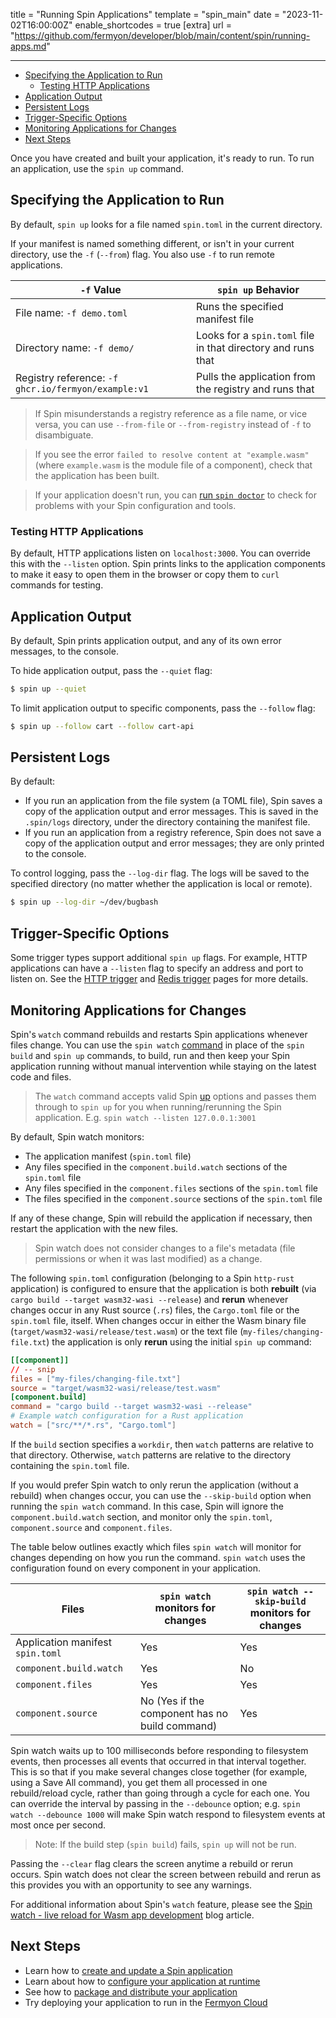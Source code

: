 title = "Running Spin Applications"
template = "spin_main"
date = "2023-11-02T16:00:00Z"
enable_shortcodes = true
[extra]
url = "https://github.com/fermyon/developer/blob/main/content/spin/running-apps.md"

---
- [Specifying the Application to Run](#specifying-the-application-to-run)
  - [Testing HTTP Applications](#testing-http-applications)
- [Application Output](#application-output)
- [Persistent Logs](#persistent-logs)
- [Trigger-Specific Options](#trigger-specific-options)
- [Monitoring Applications for Changes](#monitoring-applications-for-changes)
- [Next Steps](#next-steps)

Once you have created and built your application, it's ready to run.  To run an application, use the `spin up` command.

## Specifying the Application to Run

By default, `spin up` looks for a file named `spin.toml` in the current directory.

If your manifest is named something different, or isn't in your current directory, use the `-f` (`--from`) flag. You also use `-f` to run remote applications.

| `-f` Value                      | `spin up` Behavior  |
|---------------------------------|---------------------|
| File name: `-f demo.toml`       | Runs the specified manifest file |
| Directory name: `-f demo/`      | Looks for a `spin.toml` file in that directory and runs that |
| Registry reference: `-f ghcr.io/fermyon/example:v1` | Pulls the application from the registry and runs that |

> If Spin misunderstands a registry reference as a file name, or vice versa, you can use `--from-file` or `--from-registry` instead of `-f` to disambiguate.

> If you see the error `failed to resolve content at "example.wasm"` (where `example.wasm` is the module file of a component), check that the application has been built.

> If your application doesn't run, you can [run `spin doctor`](/spin/troubleshooting-application-dev.md) to check for problems with your Spin configuration and tools.

### Testing HTTP Applications

By default, HTTP applications listen on `localhost:3000`.  You can override this with the `--listen` option.  Spin prints links to the application components to make it easy to open them in the browser or copy them to `curl` commands for testing.

## Application Output

By default, Spin prints application output, and any of its own error messages, to the console.

To hide application output, pass the `--quiet` flag:

<!-- @selectiveCpy -->

```bash
$ spin up --quiet
```

To limit application output to specific components, pass the `--follow` flag:

<!-- @selectiveCpy -->

```bash
$ spin up --follow cart --follow cart-api
```

## Persistent Logs

By default:

* If you run an application from the file system (a TOML file), Spin saves a copy of the application output and error messages.  This is saved in the `.spin/logs` directory, under the directory containing the manifest file.
* If you run an application from a registry reference, Spin does not save a copy of the application output and error messages; they are only printed to the console.

To control logging, pass the `--log-dir` flag.  The logs will be saved to the specified directory (no matter whether the application is local or remote).

<!-- @selectiveCpy -->

```bash
$ spin up --log-dir ~/dev/bugbash
```

## Trigger-Specific Options

Some trigger types support additional `spin up` flags.  For example, HTTP applications can have a `--listen` flag to specify an address and port to listen on.  See the [HTTP trigger](http-trigger) and [Redis trigger](redis-trigger) pages for more details.

## Monitoring Applications for Changes

Spin's `watch` command rebuilds and restarts Spin applications whenever files change. You can use the `spin watch` [command](https://developer.fermyon.com/common/cli-reference#watch) in place of the `spin build` and `spin up` commands, to build, run and then keep your Spin application running without manual intervention while staying on the latest code and files.

> The `watch` command accepts valid Spin [up](https://developer.fermyon.com/common/cli-reference#up) options and passes them through to `spin up` for you when running/rerunning the Spin application.
E.g. `spin watch --listen 127.0.0.1:3001`

By default, Spin watch monitors:

* The application manifest (`spin.toml` file)
* Any files specified in the `component.build.watch` sections of the `spin.toml` file
* Any files specified in the `component.files` sections of the `spin.toml` file
* The files specified in the `component.source` sections of the `spin.toml` file

If any of these change, Spin will rebuild the application if necessary, then restart the application with the new files.

> Spin watch does not consider changes to a file's metadata (file permissions or when it was last modified) as a change.

The following `spin.toml` configuration (belonging to a Spin `http-rust` application) is configured to ensure that the application is both **rebuilt** (via `cargo build --target wasm32-wasi --release`) and **rerun** whenever changes occur in any Rust source (`.rs`) files, the `Cargo.toml` file or the `spin.toml` file, itself. When changes occur in either the Wasm binary file (`target/wasm32-wasi/release/test.wasm`) or the text file (`my-files/changing-file.txt`) the application is only **rerun** using the initial `spin up` command:

<!-- @nocpy -->

 ```toml
[[component]]
// -- snip
files = ["my-files/changing-file.txt"]
source = "target/wasm32-wasi/release/test.wasm"
[component.build]
command = "cargo build --target wasm32-wasi --release"
# Example watch configuration for a Rust application
watch = ["src/**/*.rs", "Cargo.toml"]
```

If the `build` section specifies a `workdir`, then `watch` patterns are relative to that directory. Otherwise, `watch` patterns are relative to the directory containing the `spin.toml` file.

If you would prefer Spin watch to only rerun the application (without a rebuild) when changes occur, you can use the `--skip-build` option when running the `spin watch` command.  In this case, Spin will ignore the `component.build.watch` section, and monitor only the `spin.toml`, `component.source` and `component.files`.

The table below outlines exactly which files `spin watch` will monitor for changes depending on how you run the command. `spin watch` uses the configuration found on every component in your application.

| Files                   | `spin watch` monitors for changes              | `spin watch --skip-build` monitors for changes |
| ----------------------- | ---------------------------------------------- | ---------------------------------------------- |
| Application manifest `spin.toml`   | Yes                                            | Yes                                            |
| `component.build.watch` | Yes                                            | No                                             |
| `component.files`       | Yes                                            | Yes                                            |
| `component.source`      | No (Yes if the component has no build command) | Yes  

Spin watch waits up to 100 milliseconds before responding to filesystem events, then processes all events that occurred in that interval together. This is so that if you make several changes close together (for example, using a Save All command), you get them all processed in one rebuild/reload cycle, rather than going through a cycle for each one. You can override the interval by passing in the `--debounce` option; e.g. `spin watch --debounce 1000` will make Spin watch respond to filesystem events at most once per second.

> Note: If the build step (`spin build`) fails, `spin up` will not be run.

Passing the `--clear` flag clears the screen anytime a rebuild or rerun occurs. Spin watch does not clear the screen between rebuild and rerun as this provides you with an opportunity to see any warnings.

For additional information about Spin's `watch` feature, please see the [Spin watch - live reload for Wasm app development](https://www.fermyon.com/blog/spin-watch-live-reloading) blog article.

## Next Steps

- Learn how to [create and update a Spin application](writing-apps)
- Learn about how to [configure your application at runtime](dynamic-configuration)
- See how to [package and distribute your application](spin-oci)
- Try deploying your application to run in the [Fermyon Cloud](/cloud/quickstart)
